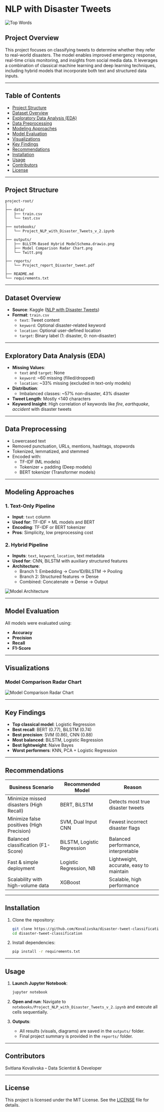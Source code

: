 # NLP with Disaster Tweets

![Top Words](outputs/Twitt.png)

## Project Overview

This project focuses on classifying tweets to determine whether they refer to real-world disasters. The model enables improved emergency response, real-time crisis monitoring, and insights from social media data. It leverages a combination of classical machine learning and deep learning techniques, including hybrid models that incorporate both text and structured data inputs.

---

## Table of Contents

- [Project Structure](#project-structure)
- [Dataset Overview](#dataset-overview)
- [Exploratory Data Analysis (EDA)](#exploratory-data-analysis-eda)
- [Data Preprocessing](#data-preprocessing)
- [Modeling Approaches](#modeling-approaches)
- [Model Evaluation](#model-evaluation)
- [Visualizations](#visualizations)
- [Key Findings](#key-findings)
- [Recommendations](#recommendations)
- [Installation](#installation)
- [Usage](#usage)
- [Contributors](#contributors)
- [License](#license)

---

## Project Structure

```plaintext
project-root/
│
├── data/
│   ├── train.csv
│   └── test.csv
│
├── notebooks/
│   └── Project_NLP_with_Disaster_Tweets_v_2.ipynb
│
├── outputs/
│   ├── BiLSTM-Based Hybrid ModelSchema.drawio.png
│   ├── Model Comparison Radar Chart.png
│   └── Twitt.png
│
├── reports/
│   └── Project_report_Disaster_tweet.pdf
│
├── README.md
└── requirements.txt
```

---

## Dataset Overview

- **Source**: Kaggle ([NLP with Disaster Tweets](https://www.kaggle.com/competitions/nlp-getting-started))
- **Format**: `train.csv`
  - `text`: Tweet content
  - `keyword`: Optional disaster-related keyword
  - `location`: Optional user-defined location
  - `target`: Binary label (1: disaster, 0: non-disaster)

---

## Exploratory Data Analysis (EDA)

- **Missing Values**:
  - `text` and `target`: None
  - `keyword`: ~60 missing (filled/dropped)
  - `location`: ~33% missing (excluded in text-only models)
- **Distribution**:
  - Imbalanced classes: ~57% non-disaster, 43% disaster
- **Tweet Length**: Mostly <140 characters
- **Keyword Insight**: High correlation of keywords like *fire*, *earthquake*, *accident* with disaster tweets

---

## Data Preprocessing

- Lowercased text
- Removed punctuation, URLs, mentions, hashtags, stopwords
- Tokenized, lemmatized, and stemmed
- Encoded with:
  - TF-IDF (ML models)
  - Tokenizer + padding (Deep models)
  - BERT tokenizer (Transformer models)

---

## Modeling Approaches

### 1. Text-Only Pipeline
- **Input**: `text` column  
- **Used for**: TF-IDF + ML models and BERT  
- **Encoding**: TF-IDF or BERT tokenizer  
- **Pros**: Simplicity, low preprocessing cost  

### 2. Hybrid Pipeline
- **Inputs**: `text`, `keyword`, `location`, text metadata  
- **Used for**: CNN, BiLSTM with auxiliary structured features  
- **Architecture**:  
  - Branch 1: Embedding → Conv1D/BiLSTM → Pooling  
  - Branch 2: Structured features → Dense  
  - Combined: Concatenate → Dense → Output  

![Model Architecture](outputs/BiLSTM-Based%20Hybrid%20ModelSchema.drawio.png)

---

## Model Evaluation

All models were evaluated using:
- **Accuracy**
- **Precision**
- **Recall**
- **F1-Score**

---

## Visualizations

### Model Comparison Radar Chart
![Model Comparison Radar Chart](outputs/Model%20Comparison%20Radar%20Chart.png)

---

## Key Findings

- **Top classical model**: Logistic Regression
- **Best recall**: BERT (0.77), BiLSTM (0.74)
- **Best precision**: SVM (0.86), CNN (0.88)
- **Most balanced**: BiLSTM, Logistic Regression
- **Best lightweight**: Naive Bayes
- **Worst performers**: KNN, PCA + Logistic Regression

---

## Recommendations

| Business Scenario                            | Recommended Model         | Reason                                                                 |
|---------------------------------------------|----------------------------|------------------------------------------------------------------------|
| Minimize missed disasters (High Recall)     | BERT, BiLSTM               | Detects most true disaster tweets                                      |
| Minimize false positives (High Precision)   | SVM, Dual Input CNN        | Fewest incorrect disaster flags                                        |
| Balanced classification (F1-Score)          | BiLSTM, Logistic Regression| Balanced performance, interpretable                                    |
| Fast & simple deployment                    | Logistic Regression, NB    | Lightweight, accurate, easy to maintain                               |
| Scalability with high-volume data           | XGBoost                    | Scalable, high performance                                             |

---

##  Installation

1. Clone the repository:
   ```bash
   git clone https://github.com/Kovalivska/disaster-tweet-classification.git
   cd disaster-tweet-classification
   
   ```

2. Install dependencies:
   ```bash
   pip install -r requirements.txt
   ```

---

## Usage

1. **Launch Jupyter Notebook**:
   ```bash
   jupyter notebook
   ```

2. **Open and run**:
   Navigate to `notebooks/Project_NLP_with_Disaster_Tweets_v_2.ipynb` and execute all cells sequentially.

3. **Outputs**:
   - All results (visuals, diagrams) are saved in the `outputs/` folder.
   - Final project summary is provided in the `reports/` folder.

---

## Contributors

 Svitlana Kovalivska – Data Scientist & Developer  


---

## License

This project is licensed under the MIT License. See the [LICENSE](./LICENSE) file for details.
